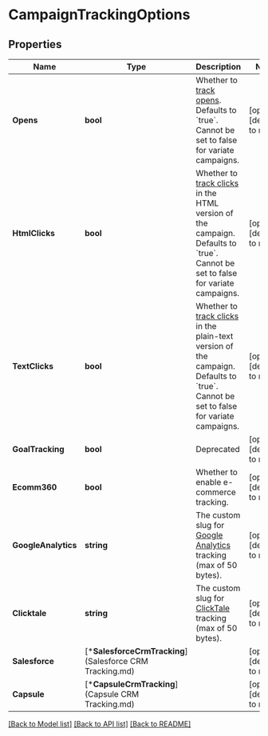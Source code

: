 # CampaignTrackingOptions

## Properties
Name | Type | Description | Notes
------------ | ------------- | ------------- | -------------
**Opens** | **bool** | Whether to [track opens](https://mailchimp.com/help/about-open-tracking/). Defaults to &#x60;true&#x60;. Cannot be set to false for variate campaigns. | [optional] [default to null]
**HtmlClicks** | **bool** | Whether to [track clicks](https://mailchimp.com/help/enable-and-view-click-tracking/) in the HTML version of the campaign. Defaults to &#x60;true&#x60;. Cannot be set to false for variate campaigns. | [optional] [default to null]
**TextClicks** | **bool** | Whether to [track clicks](https://mailchimp.com/help/enable-and-view-click-tracking/) in the plain-text version of the campaign. Defaults to &#x60;true&#x60;. Cannot be set to false for variate campaigns. | [optional] [default to null]
**GoalTracking** | **bool** | Deprecated | [optional] [default to null]
**Ecomm360** | **bool** | Whether to enable e-commerce tracking. | [optional] [default to null]
**GoogleAnalytics** | **string** | The custom slug for [Google Analytics](https://mailchimp.com/help/integrate-google-analytics-with-mailchimp/) tracking (max of 50 bytes). | [optional] [default to null]
**Clicktale** | **string** | The custom slug for [ClickTale](https://mailchimp.com/help/additional-tracking-options-for-campaigns/) tracking (max of 50 bytes). | [optional] [default to null]
**Salesforce** | [***SalesforceCrmTracking**](Salesforce CRM Tracking.md) |  | [optional] [default to null]
**Capsule** | [***CapsuleCrmTracking**](Capsule CRM Tracking.md) |  | [optional] [default to null]

[[Back to Model list]](../README.md#documentation-for-models) [[Back to API list]](../README.md#documentation-for-api-endpoints) [[Back to README]](../README.md)

